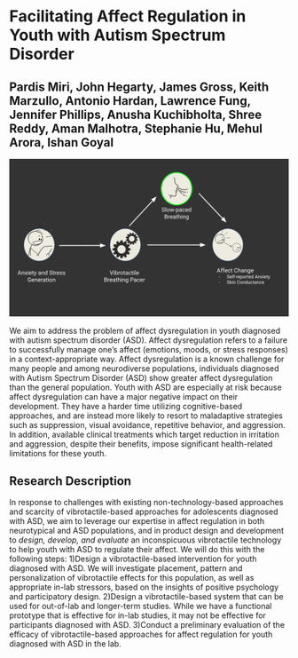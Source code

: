 # Facilitating Affect Regulation in Youth with Autism Spectrum Disorder
## Pardis Miri, John Hegarty, James Gross, Keith Marzullo, Antonio Hardan, Lawrence Fung, Jennifer Phillips, Anusha Kuchibholta, Shree Reddy, Aman Malhotra, Stephanie Hu, Mehul Arora, Ishan Goyal 

<div align="center">
    <img src="https://raw.githubusercontent.com/jacquelinennguyen/wehab_new_site/2943deb258c86dd97872bb70dd781afdbd37ef80/Desktop/wehab-site/src/imgs/UMD-SPL-presentation2020.svg" alt="FAR">
</div>

We aim to address the problem of affect dysregulation in youth diagnosed with autism spectrum disorder (ASD).  Affect dysregulation refers to a failure to successfully manage one’s affect (emotions, moods, or stress responses) in a context-appropriate way. Affect dysregulation is a known challenge for many people and among neurodiverse populations, individuals diagnosed with Autism Spectrum Disorder (ASD) show greater affect dysregulation than the general population. Youth with ASD are especially at risk because affect dysregulation can have a major negative impact on their development. They have a harder time utilizing cognitive-based approaches, and are instead more likely to resort to maladaptive strategies such as suppression, visual avoidance, repetitive behavior, and aggression.​ In addition, available clinical treatments which target reduction in irritation and aggression, despite their benefits, impose significant health-related limitations for these youth.

## Research Description
In response to challenges with existing non-technology-based approaches and scarcity of vibrotactile-based approaches for adolescents diagnosed with ASD, we aim to leverage our expertise in affect regulation in both neurotypical and ASD populations, and in ​product design and development to _design, develop, and evaluate_ an inconspicuous vibrotactile technology to help youth with ASD to regulate their affect​. We will do this with the following steps: 1)Design a vibrotactile-based intervention for youth diagnosed with ASD. We will investigate placement, pattern and personalization of vibrotactile effects for this population, as well as appropriate in-lab stressors, based on the insights of positive psychology and participatory design. 2)Design a vibrotactile-based system that can be used for out-of-lab and longer-term studies. While we have a functional prototype that is effective for in-lab studies, it may not be effective for participants diagnosed with ASD. 3)Conduct a preliminary evaluation of the efficacy of vibrotactile-based approaches for affect regulation for youth diagnosed with ASD in the lab. 
